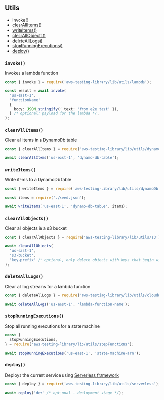 ## Utils

- [invoke()](#invoke)
- [clearAllItems()](#clearallitems)
- [writeItems()](#writeitems)
- [clearAllObjects()](#clearallobjects)
- [deleteAllLogs()](#deletealllogs)
- [stopRunningExecutions()](#stoprunningexecutions)
- [deploy()](#deploy)

### `invoke()`

Invokes a lambda function

```typescript
const { invoke } = require('aws-testing-library/lib/utils/lambda');

const result = await invoke(
  'us-east-1',
  'functionName',
  {
    body: JSON.stringify({ text: 'from e2e test' }),
  } /* optional: payload for the lambda */,
);
```

### `clearAllItems()`

Clear all items in a DynamoDb table

```typescript
const { clearAllItems } = require('aws-testing-library/lib/utils/dynamoDb');

await clearAllItems('us-east-1', 'dynamo-db-table');
```

### `writeItems()`

Write items to a DynamoDb table

```typescript
const { writeItems } = require('aws-testing-library/lib/utils/dynamoDb');

const items = require('./seed.json');

await writeItems('us-east-1', 'dynamo-db-table', items);
```

### `clearAllObjects()`

Clear all objects in a s3 bucket

```typescript
const { clearAllObjects } = require('aws-testing-library/lib/utils/s3');

await clearAllObjects(
  'us-east-1',
  's3-bucket',
  'key-prefix' /* optional, only delete objects with keys that begin with the specified prefix*/,
);
```

### `deleteAllLogs()`

Clear all log streams for a lambda function

```typescript
const { deleteAllLogs } = require('aws-testing-library/lib/utils/cloudwatch');

await deleteAllLogs('us-east-1', 'lambda-function-name');
```

### `stopRunningExecutions()`

Stop all running executions for a state machine

```typescript
const {
  stopRunningExecutions,
} = require('aws-testing-library/lib/utils/stepFunctions');

await stopRunningExecutions('us-east-1', 'state-machine-arn');
```

### `deploy()`

Deploys the current service using [Serverless framework](https://serverless.com/)

```typescript
const { deploy } = require('aws-testing-library/lib/utils/serverless');

await deploy('dev' /* optional - deployment stage */);
```
